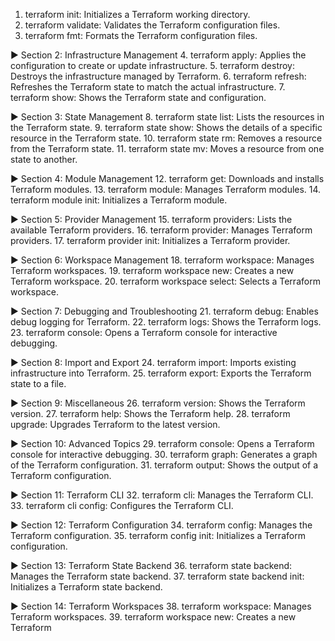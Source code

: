 1. terraform init: Initializes a Terraform working directory.
2. terraform validate: Validates the Terraform configuration files.
3. terraform fmt: Formats the Terraform configuration files.

▶️ Section 2: Infrastructure Management
4. terraform apply: Applies the configuration to create or update infrastructure.
5. terraform destroy: Destroys the infrastructure managed by Terraform.
6. terraform refresh: Refreshes the Terraform state to match the actual infrastructure.
7. terraform show: Shows the Terraform state and configuration.

▶️ Section 3: State Management
8. terraform state list: Lists the resources in the Terraform state.
9. terraform state show: Shows the details of a specific resource in the Terraform state.
10. terraform state rm: Removes a resource from the Terraform state.
11. terraform state mv: Moves a resource from one state to another.

▶️ Section 4: Module Management
12. terraform get: Downloads and installs Terraform modules.
13. terraform module: Manages Terraform modules.
14. terraform module init: Initializes a Terraform module.

▶️ Section 5: Provider Management
15. terraform providers: Lists the available Terraform providers.
16. terraform provider: Manages Terraform providers.
17. terraform provider init: Initializes a Terraform provider.

▶️ Section 6: Workspace Management
18. terraform workspace: Manages Terraform workspaces.
19. terraform workspace new: Creates a new Terraform workspace.
20. terraform workspace select: Selects a Terraform workspace.

▶️ Section 7: Debugging and Troubleshooting
21. terraform debug: Enables debug logging for Terraform.
22. terraform logs: Shows the Terraform logs.
23. terraform console: Opens a Terraform console for interactive debugging.

▶️ Section 8: Import and Export
24. terraform import: Imports existing infrastructure into Terraform.
25. terraform export: Exports the Terraform state to a file.

▶️ Section 9: Miscellaneous
26. terraform version: Shows the Terraform version.
27. terraform help: Shows the Terraform help.
28. terraform upgrade: Upgrades Terraform to the latest version.

▶️ Section 10: Advanced Topics
29. terraform console: Opens a Terraform console for interactive debugging.
30. terraform graph: Generates a graph of the Terraform configuration.
31. terraform output: Shows the output of a Terraform configuration.

▶️ Section 11: Terraform CLI
32. terraform cli: Manages the Terraform CLI.
33. terraform cli config: Configures the Terraform CLI.

▶️ Section 12: Terraform Configuration
34. terraform config: Manages the Terraform configuration.
35. terraform config init: Initializes a Terraform configuration.

▶️ Section 13: Terraform State Backend
36. terraform state backend: Manages the Terraform state backend.
37. terraform state backend init: Initializes a Terraform state backend.

▶️ Section 14: Terraform Workspaces
38. terraform workspace: Manages Terraform workspaces.
39. terraform workspace new: Creates a new Terraform
